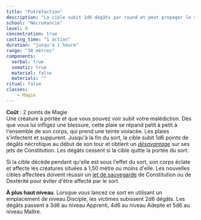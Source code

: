 ```yaml
---
title: "Putréfaction"
description: "La cible subit 1d6 dégâts par round et peut propager le sort si elle meurt."
school: "Nécromancie"
level: 0
concentration: true
casting_time: "1 action"
duration: "jusqu'à 1 heure"
range: "30 mètres"
components:
  verbal: true
  somatic: true
  material: false
  materials: ""
ritual: false
classes:
    - Magie
---
```

**Coût** : 2 points de Magie   
Une créature à portée et que vous pouvez voir subit votre malédiction. Dès que vous lui infligez une blessure, cette plaie se répand petit à petit à l'ensemble de son corps, qui prend une teinte violacée. Les plaies s'infectent et suppurent. Jusqu'à la fin du sort, la cible subit 1d6 points de dégâts nécrotique au début de son tour et obtient un [_désavantage_](/utiliser-les-caracteristiques/#avantage-et-desavantage) sur ses jets de Constitution. Les dégâts cessent si la cible quitte la portée du sort.

Si la cible décède pendant qu'elle est sous l'effet du sort, son corps éclate et affecte les créatures situées à 1,50 mètre ou moins d'elle. Les nouvelles cibles affectées doivent réussir un [jet de sauvegarde](/utiliser-les-caracteristiques/#jets-de-sauvegarde) de Constitution ou de Dextérité pour éviter d'être affecté par le sort.

**À plus haut niveau**. Lorsque vous lancez ce sort en utilisant un emplacement de niveau Disciple, les victimes subissent 2d6 dégâts. Les dégâts passent à 3d6 au niveau Apprenti, 4d6 au niveau Adepte et 5d6 au niveau Maître.

